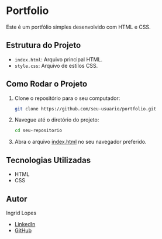 # Portfolio

Este é um portfólio simples desenvolvido com HTML e CSS.

## Estrutura do Projeto

- `index.html`: Arquivo principal HTML.
- `style.css`: Arquivo de estilos CSS.

## Como Rodar o Projeto

1. Clone o repositório para o seu computador:
    ```sh
    git clone https://github.com/seu-usuario/portfolio.git
    ```

2. Navegue até o diretório do projeto:
    ```sh
    cd seu-repositorio
    ```

3. Abra o arquivo [index.html](http://_vscodecontentref_/0) no seu navegador preferido.

## Tecnologias Utilizadas

- HTML
- CSS

## Autor

Ingrid Lopes

- [LinkedIn](https://www.linkedin.com/in/ingrid-lopes-29a251274)
- [GitHub](https://github.com/ingrlopes)